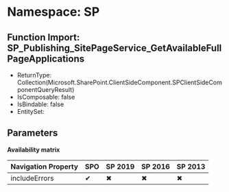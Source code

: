 # Namespace: SP

## Function Import: SP_Publishing_SitePageService_GetAvailableFullPageApplications

- ReturnType: Collection(Microsoft.SharePoint.ClientSideComponent.SPClientSideComponentQueryResult)
- IsComposable: false
- IsBindable: false
- EntitySet: 

## Parameters

**Availability matrix**

Navigation Property | SPO | SP 2019 | SP 2016 | SP 2013
----------|-----|---------|---------|--------
includeErrors | ✔ | ✖ | ✖ | ✖

